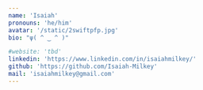 ```yaml
---
name: 'Isaiah'
pronouns: 'he/him'
avatar: '/static/2swiftpfp.jpg'
bio: "ψ( ^ ‿ ^ )"

#website: 'tbd'
linkedin: 'https://www.linkedin.com/in/isaiahmilkey/'
github: 'https://github.com/Isaiah-Milkey'
mail: 'isaiahmilkey@gmail.com'
---
```

